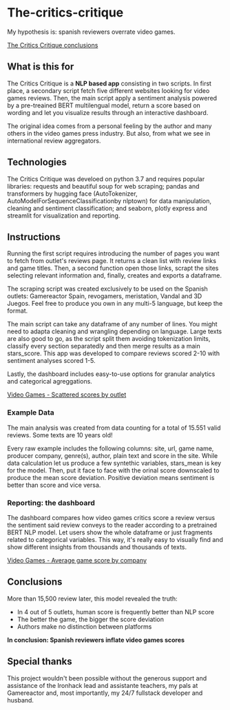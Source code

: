 # The-critics-critique
My hypothesis is: spanish reviewers overrate video games.

[The Critics Critique conclusions](https://github.com/SergioFigue/the-critics-critique/blob/master/The-Critics-Critique_conclusions.png)


## What is this for

The Critics Critique is a **NLP based app** consisting in two scripts. In first place, a secondary script fetch five different websites looking for video games reviews. Then, the main script apply a sentiment analysis powered by a pre-treained BERT multilengual model, return a score based on wording and let you visualize results through an interactive dashboard.

The original idea comes from a personal feeling by the author and many others in the video games press industry. But also, from what we see in international review aggregators.

## Technologies

The Critics Critique was develoed on python 3.7 and requires popular libraries: requests and beautiful soup for web scraping; pandas and transformers by hugging face (AutoTokenizer, AutoModelForSequenceClassificationby nlptown) for data manipulation, cleaning and sentiment classification; and seaborn, plotly express and streamlit for visualization and reporting. 

## Instructions

Running the first script requires introducing the number of pages you want to fetch from outlet's reviews page. It returns a clean list with review links and game titles. Then, a second function open those links, scrapt the sites selecting relevant information and, finally, creates and exports a dataframe.

The scraping script was created exclusively to be used on the Spanish outlets: Gamereactor Spain, revogamers, meristation, Vandal and 3D Juegos. Feel free to produce you own in any multi-5 language, but keep the format.

The main script can take any dataframe of any number of lines. You might need to adapta cleaning and wrangling depending on language. Large texts are also good to go, as the script split them avoiding tokenization limits, classify every section separatedly and then merge results as a main stars_score. This app was developed to compare reviews scored 2-10 with sentiment analyses scored 1-5.

Lastly, the dashboard includes easy-to-use options for granular analytics and categorical agreggations.

[Video Games - Scattered scores by outlet](https://github.com/SergioFigue/the-critics-critique/blob/master/Score_site_deviation_all.png)


### Example Data

The main analysis was created from data counting for a total of 15.551 valid reviews. Some texts are 10 years old!

Every raw example includes the following columns: site, url, game name, producer company, genre(s), author, plain text and score in the site. While data calculation let us produce a few syntethic variables, stars_mean is key for the model. Then, put it face to face with the orinal score downscaled to produce the mean score deviation. Positive deviation means sentiment is better than score and vice versa.

### Reporting: the dashboard

The dashboard compares how video games critics score a review versus the sentiment said review conveys to the reader according to a pretrained BERT NLP model. Let users show the whole dataframe or just fragments related to categorical variables. This way, it's really easy to visually find and show different insights from thousands and thousands of texts.

[Video Games - Average game score by company](https://github.com/SergioFigue/the-critics-critique/blob/master/Score_plotted_byCompany.png)

## Conclusions

More than 15,500 review later, this model revealed the truth:

* In 4 out of 5 outlets, human score is frequently better than NLP score
* The better the game, the bigger the score deviation
* Authors make no distinction between platforms

**In conclusion: Spanish reviewers inflate video games scores**

## Special thanks

This project wouldn't been possible without the generous support and assistance of the Ironhack lead and assistante teachers, my pals at Gamereactor and, most importantly, my 24/7 fullstack developer and husband.



